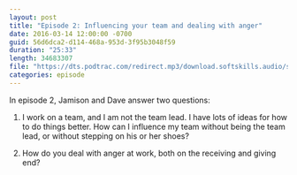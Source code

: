 ```yaml
---
layout: post
title: "Episode 2: Influencing your team and dealing with anger"
date: 2016-03-14 12:00:00 -0700
guid: 56d6dca2-d114-468a-953d-3f95b3048f59
duration: "25:33"
length: 34683307
file: "https://dts.podtrac.com/redirect.mp3/download.softskills.audio/sse-002.mp3"
categories: episode
---
```






In episode 2, Jamison and Dave answer two questions:



1. I work on a team, and I am not the team lead. I have lots of ideas for how to do things better. How can I influence my team without being the team lead, or without stepping on his or her shoes?



2. How do you deal with anger at work, both on the receiving and giving end?



